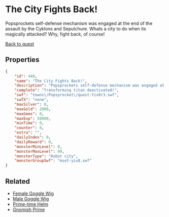 # The City Fights Back!

Popsprockets self-defense mechanism was engaged at the end of the assault by the Cyklons and Sepulchure.  Whats a city to do when its magically attacked? Why, fight back, of course!

[Back to quest](../quests.md)

## Properties

```json
{
    "id": 448,
    "name": "The City Fights Back!",
    "description": "Popsprockets self-defense mechanism was engaged at the end of the assault by the Cyklons and Sepulchure.  Whats a city to do when its magically attacked? Why, fight back, of course!",
    "complete": "Transforming titan deactivated!",
    "swf": "towns\/Popsprocket\/quest-Yix8r3.swf",
    "swfX": "none",
    "maxSilver": 0,
    "maxGold": 2000,
    "maxGems": 0,
    "maxExp": 50000,
    "minTime": 0,
    "counter": 0,
    "extra": "",
    "dailyIndex": 0,
    "dailyReward": 0,
    "monsterMinLevel": 0,
    "monsterMaxLevel": 99,
    "monsterType": "Robot city",
    "monsterGroupSwf": "mset-yix8.swf"
}
```

## Related

- [Female Goggle Wig](../items/2550-female-goggle-wig.md)
- [Male Goggle Wig](../items/2551-male-goggle-wig.md)
- [Prime-time Helm](../items/2552-prime-time-helm.md)
- [Gnomish Prime](../items/2553-gnomish-prime.md)

